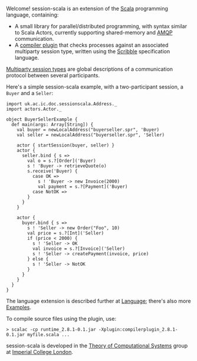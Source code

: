Welcome! session-scala is an extension of the [Scala](http://www.scala-lang.org/) programming language, containing:
  * A small library for parallel/distributed programming, with syntax similar to Scala Actors, currently supporting shared-memory and [AMQP](http://en.wikipedia.org/wiki/AMQP) communication.
  * A [compiler plugin](http://www.scala-lang.org/node/140) that checks processes against an associated multiparty session type, written using the [Scribble](http://scribble.org) specification language.

[Multiparty session types](MultipartySessionTypes.md) are global descriptions of a communication protocol between several participants.

Here's a simple session-scala example, with a two-participant session, a `Buyer` and a `Seller`:
```
import uk.ac.ic.doc.sessionscala.Address._
import actors.Actor._

object BuyerSellerExample {
  def main(args: Array[String]) {
    val buyer = newLocalAddress("buyerseller.spr", 'Buyer)
    val seller = newLocalAddress("buyerseller.spr", 'Seller)

    actor { startSession(buyer, seller) }
    actor {
      seller.bind { s =>
        val o = s.?[Order]('Buyer)
        s ! 'Buyer -> retrieveQuote(o)
        s.receive('Buyer) {
          case OK =>
            s ! 'Buyer -> new Invoice(2000)
            val payment = s.?[Payment]('Buyer)
          case NotOK =>
        }
      }
    }

    actor {
      buyer.bind { s =>
        s ! 'Seller -> new Order("Foo", 10)
        val price = s.?[Int]('Seller)
        if (price < 2000) {
          s ! 'Seller -> OK
          val invoice = s.?[Invoice]('Seller)
          s ! 'Seller -> createPayment(invoice, price)
        } else {
          s ! 'Seller -> NotOK
        }
      }
    }
  } 
}
```

The language extension is described further at [Language](Language.md); there's also more [Examples](Examples.md).

To compile source files using the plugin, use:
```
> scalac -cp runtime_2.8.1-0.1.jar -Xplugin:compilerplugin_2.8.1-0.1.jar myfile.scala ...
```

session-scala is developed in the [Theory of Computational Systems](http://www3.imperial.ac.uk/portal/page/portallive/computing/research/areas/THEORY/) group at [Imperial College London](http://www.imperial.ac.uk).